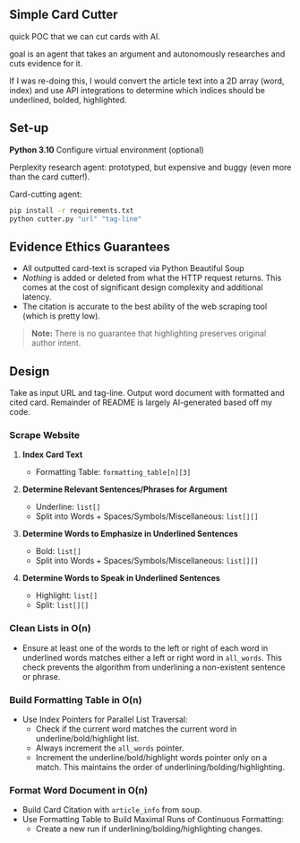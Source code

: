 ## Simple Card Cutter
quick POC that we can cut cards with AI. 

goal is an agent that takes an argument and autonomously researches and cuts evidence for it. 

If I was re-doing this, I would convert the article text into a 2D array (word, index) and use API integrations to determine which indices should be underlined, bolded, highlighted. 

## Set-up
**Python 3.10**
Configure virtual environment (optional)

Perplexity research agent:
prototyped, but expensive and buggy (even more than the card cutter!).

Card-cutting agent:
```bash
pip install -r requirements.txt
python cutter.py "url" "tag-line"
```

## Evidence Ethics Guarantees
- All outputted card-text is scraped via Python Beautiful Soup
- *Nothing* is added or deleted from what the HTTP request returns. This comes at the cost of significant design complexity and additional latency. 
- The citation is accurate to the best ability of the web scraping tool (which is pretty low).

> **Note:** There is no guarantee that highlighting preserves original author intent.

## Design
Take as input URL and tag-line. Output word document with formatted and cited card.
Remainder of README is largely AI-generated based off my code.

### Scrape Website

1. **Index Card Text**
   - Formatting Table: `formatting_table[n][3]`

2. **Determine Relevant Sentences/Phrases for Argument**
   - Underline: `list[]`
   - Split into Words + Spaces/Symbols/Miscellaneous: `list[][]`

3. **Determine Words to Emphasize in Underlined Sentences**
   - Bold: `list[]`
   - Split into Words + Spaces/Symbols/Miscellaneous: `list[][]`

4. **Determine Words to Speak in Underlined Sentences**
   - Highlight: `list[]`
   - Split: `list[][]`

### Clean Lists in O(n)

- Ensure at least one of the words to the left or right of each word in underlined words matches either a left or right word in `all_words`. This check prevents the algorithm from underlining a non-existent sentence or phrase.

### Build Formatting Table in O(n)

- Use Index Pointers for Parallel List Traversal:
  - Check if the current word matches the current word in underline/bold/highlight list.
  - Always increment the `all_words` pointer.
  - Increment the underline/bold/highlight words pointer only on a match. This maintains the order of underlining/bolding/highlighting.

### Format Word Document in O(n)

- Build Card Citation with `article_info` from soup.
- Use Formatting Table to Build Maximal Runs of Continuous Formatting:
  - Create a new run if underlining/bolding/highlighting changes.
